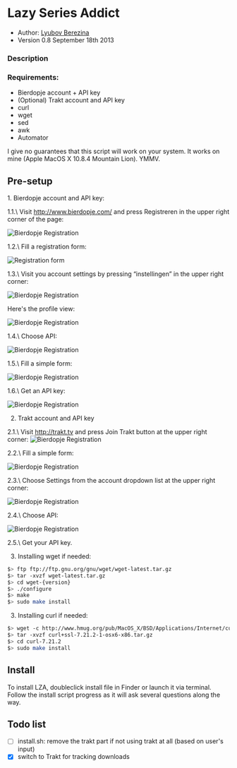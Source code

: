 Lazy Series Addict
===========

* Author: [Lyubov Berezina](http://allthatbuzz.com/)
* Version 0.8 September 18th 2013

### Description


### Requirements: 
* Bierdopje account + API key
* (Optional) Trakt account and API key
* curl
* wget
* sed
* awk
* Automator

I give no guarantees that this script will work on your system. It works on mine (Apple MacOS X 10.8.4 Mountain Lion). YMMV.


Pre-setup
-----
1\. Bierdopje account and API key:

1.1.\ Visit http://www.bierdopje.com/ and press Registreren in the upper right corner of the page:

![Bierdopje Registration](http://farm2.static.flickr.com/1098/5128232682_efbdc4022b.jpg)

1.2.\ Fill a registration form:

![Registration form](http://farm2.static.flickr.com/1351/5128232638_dfa6b27a57.jpg)

1.3.\ Visit you account settings by pressing “instellingen” in the upper right corner:

![Bierdopje Registration](http://farm2.static.flickr.com/1115/5128232278_a48fdb26ba.jpg)

Here's the profile view:

![Bierdopje Registration](http://farm5.static.flickr.com/4052/5128232356_9a5c85256a.jpg)

1.4.\ Choose API:

![Bierdopje Registration](http://farm2.static.flickr.com/1106/5127627909_c39824101c_m.jpg)

1.5.\ Fill a simple form:

![Bierdopje Registration](http://farm5.static.flickr.com/4071/5127627951_028a039a3b.jpg)

1.6.\ Get an API key:

![Bierdopje Registration](http://farm2.static.flickr.com/1088/5127689407_02fcb98aca.jpg)


2. Trakt account and API key

2.1.\ Visit http://trakt.tv and press Join Trakt button at the upper right corner:
![Bierdopje Registration](http://farm4.staticflickr.com/3824/9797462873_1216cc782a_o.png)

2.2.\ Fill a simple form:

![Bierdopje Registration](http://farm4.staticflickr.com/3714/9797383005_64a379cf45_o.png)

2.3.\ Choose Settings from the account dropdown list at the upper right corner:

![Bierdopje Registration](http://farm6.staticflickr.com/5524/9797461973_04fa8bcedc_o.png)

2.4.\ Choose API:

![Bierdopje Registration](http://farm8.staticflickr.com/7430/9797396914_708aeee1b4_o.png)

2.5.\ Get your API key.


3. Installing wget if needed:
```bash
$> ftp ftр://ftp.gnu.org/gnu/wget/wget-latest.tar.gz 
$> tar -xvzf wget-latest.tar.gz
$> cd wget-{version}
$> ./configure
$> make
$> sudo make install
```


3. Installing curl if needed:
```bash
$> wget -с httр://www.hmug.org/pub/MacOS_X/BSD/Applications/Internet/curl/curl+ssl-7.21.2-1-osx6-x86.tar.gz
$> tar -xvzf curl+ssl-7.21.2-1-osx6-x86.tar.gz
$> cd curl-7.21.2
$> sudo make install
```


Install
-------

To install LZA, doubleclick install file in Finder or launch it via terminal. Follow the install script progress as it will ask several questions along the way.

Todo list
---
- [ ] install.sh: remove the trakt part if not using trakt at all (based on user's input)
- [x] switch to Trakt for tracking downloads

